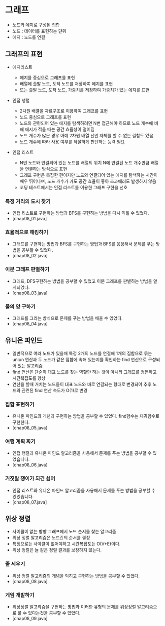 # 그래프
- 노드와 에지로 구성된 집합
- 노드 : 데이터를 표현하는 단위
- 에지 : 노드를 연결

## 그래프의 표현
- 에지리스트
  - 에지를 중심으로 그래프를 표현
  - 배열에 출발 노드, 도착 노드를 저장하여 에지를 표현
  - 또는 출발 노드, 도착 노드, 가중치를 저장하여 가중치가 있는 에지를 표현

- 인접 행렬
  - 2차원 배열을 자료구조로 이용하여 그래프를 표현
  - 노드 중심으로 그래프를 표현
  - 노드와 관련되어 있는 에지를 탐색하려면 N번 접근해야 하므로 노드 개수에 비해 에지가 적을 때는 공간 효율성이 떨어짐
  - 노드 개수가 많은 경우 아예 2차원 배열 선언 자체를 할 수 없는 결함도 있음
  - 노드 개수에 따라 사용 여부를 적절하게 판단하는 능력 필요

- 인접 리스트
  - N번 노드와 연결되어 있는 노드를 배열의 위치 N에 연결된 노드 개수만큼 배열을 연결하는 방식으로 표현
  - 그래프 구현은 복잡한 편이지만 노드와 연결되어 있는 에지를 탐색하는 시간이 매우 뛰어나며, 노드 개수가 커도 공간 효율이 좋아 초과에러도 발생하지 않음
  - 코딩 테스트에서는 인접 리스트를 이용한 그래프 구현을 선호

### 특정 거리의 도시 찾기
- 인접 리스트로 구현하는 방법과 BFS를 구현하는 방법을 다시 익힐 수 있었다.
- [chap08_01.java]

### 효율적으로 해킹하기
- 그래프를 구현하는 방법과 BFS를 구현하는 방법과 BFS를 응용해서 문제를 푸는 방법을 공부할 수 있었다.
- [chap08_02.java]

### 이분 그래프 판별하기
- 그래프, DFS구현하는 방법을 공부할 수 있었고 이분 그래프를 판별하는 방법을 알게되었다.
- [chap08_03.java]

### 물의 양 구하기
- 그래프를 그리는 방식으로 문제를 푸는 방법을 배울 수 있었다.
- [chap08_04.java]

## 유니온 파인드
- 일반적으로 여러 노드가 있을때 특정 2개의 노드를 연결해 1개의 집합으로 묶는 union 연산과 두 노드가 같은 집합에 속해 있는지를 확인하는 find 연산으로 구성되어 있는 알고리즘
- find 연산은 단순히 대표 노드를 찾는 역할만 하는 것이 아니라 그래프를 정돈하고 시간복잡도를 향상
- 연산을 할때 거치는 노드들이 대표 노드와 바로 연결되는 형태로 변경되어 추후 노드와 관련된 find 연산 속도가 O(1)로 변경

### 집합 표현하기
- 유니온 파인드의 개념과 구현하는 방법을 공부할 수 있었다. find함수는 재귀함수로 구현한다. 
- [chap08_05.java]

### 여행 계획 짜기
- 인접 행렬과 유니온 파인드 알고리즘을 사용해서 문제를 푸는 방법을 공부할 수 있었습니다. 
- [chap08_06.java]

### 거짓말 쟁이가 되긴 싫어
- 인접 리스트와 유니온 파인드 알고리즘을 사용해서 문제를 푸는 방법을 공부할 수 있었습니다. 
- [chap08_07.java]

## 위상 정렬
- 사이클이 없는 방향 그래프에서 노드 순서를 찾는 알고리즘
- 위상 정렬 알고리즘은 노드간의 순서를 결정
- 특징으로는 사이클이 없어야하고 시간복잡도는 O(V+E)이다.
- 위상 정렬은 늘 같은 정렬 결과를 보장하지 않는다.

### 줄 세우기
- 위상 정렬 알고리즘의 개념을 익히고 구현하는 방법을 공부할 수 있었다.
- [chap08_08.java]

### 게임 개발하기
- 위상정렬 알고리즘을 구현하는 방법과 이러한 유형의 문제를 위상정렬 알고리즘으로 풀 수 있다는것을 공부할 수 있었다.
- [chap08_09.java]